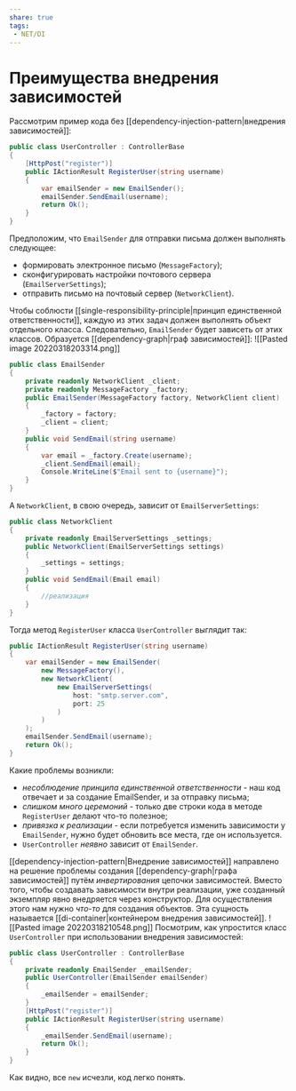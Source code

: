 ```yaml
---
share: true
tags:
 - NET/DI
---
```

# Преимущества внедрения зависимостей
Рассмотрим пример кода без [[dependency-injection-pattern|внедрения зависимостей]]:
```csharp
public class UserController : ControllerBase
{
	[HttpPost("register")]
	public IActionResult RegisterUser(string username)
	{
		var emailSender = new EmailSender();
		emailSender.SendEmail(username);
		return Ok();
	}
}
```
Предположим, что `EmailSender` для отправки письма должен выполнять следующее:
- формировать электронное письмо (`MessageFactory`);
- сконфигурировать настройки почтового сервера (`EmailServerSettings`);
- отправить письмо на почтовый сервер (`NetworkClient`).

Чтобы соблюсти [[single-responsibility-principle|принцип единственной ответственности]], каждую из этих задач должен выполнять объект отдельного класса. Следовательно, `EmailSender` будет зависеть от этих классов. Образуется [[dependency-graph|граф зависимостей]]:
![[Pasted image 20220318203314.png]]
```csharp
public class EmailSender
{
	private readonly NetworkClient _client;
	private readonly MessageFactory _factory;
	public EmailSender(MessageFactory factory, NetworkClient client)
	{
		_factory = factory;
		_client = client;
	}
	public void SendEmail(string username)
	{
		var email = _factory.Create(username);
		_client.SendEmail(email);
		Console.WriteLine($"Email sent to {username}");
	}
}
```
А `NetworkClient`, в свою очередь, зависит от `EmailServerSettings`:
```csharp
public class NetworkClient
{
	private readonly EmailServerSettings _settings;
	public NetworkClient(EmailServerSettings settings)
	{
		_settings = settings;
	}
	public void SendEmail(Email email)
	{
		//реализация
	}
}
```
Тогда метод `RegisterUser` класса `UserController` выглядит так:
```csharp
public IActionResult RegisterUser(string username)
{
	var emailSender = new EmailSender(
		new MessageFactory(),
		new NetworkClient(
			new EmailServerSettings(
				host: "smtp.server.com",
				port: 25
			)
		)
	);
	emailSender.SendEmail(username);
	return Ok();
}
```
Какие проблемы возникли:
- *несоблюдение принципа единственной ответственности* - наш код отвечает и за создание EmailSender, и за отправку письма;
- *слишком много церемоний* - только две строки кода в методе `RegisterUser` делают что-то полезное;
- *привязка к реализации* - если потребуется изменить зависимости у `EmailSender`, нужно будет обновить все места, где он используется.
- `UserController` *неявно* зависит от `EmailSender`.

[[dependency-injection-pattern|Внедрение зависимостей]] направлено на решение проблемы создания [[dependency-graph|графа зависимостей]] путём *инвертирования* цепочки зависимостей. Вместо того, чтобы создавать зависимости внутри реализации, уже созданный экземпляр явно внедряется через конструктор.
Для осуществления этого нам нужно *что-то* для создания объектов. Эта сущность называется [[di-container|контейнером внедрения зависимостей]].
![[Pasted image 20220318210548.png]]
Посмотрим, как упростится класс `UserController` при использовании внедрения зависимостей:
```csharp
public class UserController : ControllerBase
{
	private readonly EmailSender _emailSender;
	public UserController(EmailSender emailSender)
	{
		_emailSender = emailSender;	
	}
	[HttpPost("register")]
	public IActionResult RegisterUser(string username)
	{
		_emailSender.SendEmail(username);
		return Ok();
	}
}
```
Как видно, все `new` исчезли, код легко понять.
